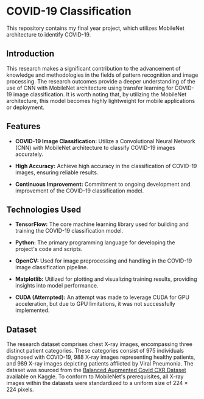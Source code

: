 # COVID-19 Classification

This repository contains my final year project, which utilizes MobileNet architecture to identify COVID-19.

## Introduction

This research makes a significant contribution to the advancement of knowledge and methodologies in the fields of pattern recognition and image processing. The research outcomes provide a deeper understanding of the use of CNN with MobileNet architecture using transfer learning for COVID-19 image classification. It is worth noting that, by utilizing the MobileNet architecture, this model becomes highly lightweight for mobile applications or deployment.

## Features

- **COVID-19 Image Classification:** Utilize a Convolutional Neural Network (CNN) with MobileNet architecture to classify COVID-19 images accurately.

- **High Accuracy:** Achieve high accuracy in the classification of COVID-19 images, ensuring reliable results.

- **Continuous Improvement:** Commitment to ongoing development and improvement of the COVID-19 classification model.

## Technologies Used

- **TensorFlow:** The core machine learning library used for building and training the COVID-19 classification model.

- **Python:** The primary programming language for developing the project's code and scripts.

- **OpenCV:** Used for image preprocessing and handling in the COVID-19 image classification pipeline.

- **Matplotlib:** Utilized for plotting and visualizing training results, providing insights into model performance.

- **CUDA (Attempted):** An attempt was made to leverage CUDA for GPU acceleration, but due to GPU limitations, it was not successfully implemented.

## Dataset

The research dataset comprises chest X-ray images, encompassing three distinct patient categories. These categories consist of 975 individuals diagnosed with COVID-19, 988 X-ray images representing healthy patients, and 989 X-ray images depicting patients afflicted by Viral Pneumonia. The dataset was sourced from the [Balanced Augmented Covid CXR Dataset](https://www.kaggle.com/datasets/tr1gg3rtrash/balanced-augmented-covid-cxr-dataset) available on Kaggle. To conform to MobileNet's prerequisites, all X-ray images within the datasets were standardized to a uniform size of 224 × 224 pixels.

